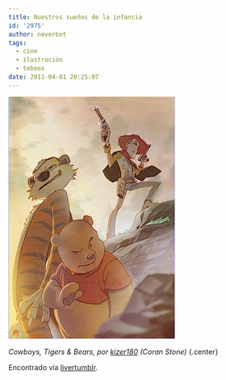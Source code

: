 ```yaml
---
title: Nuestros sueños de la infancia
id: '2975'
author: neverbot
tags:
  - cine
  - ilustración
  - tebeos
date: 2011-04-01 20:25:07
---
```


![201104012022.jpg](./nuestros-suenos-de-la-infancia/201104012022.jpg)  

_Cowboys, Tigers & Bears, por_ [_kizer180_](http://kizer180.deviantart.com/#/d3cj96u) _(Coran Stone)_ {.center}

Encontrado vía [livertumblr](http://livercake.tumblr.com/post/4186305000/zombieirish-steamboatwillie-cowboys-tigers).
